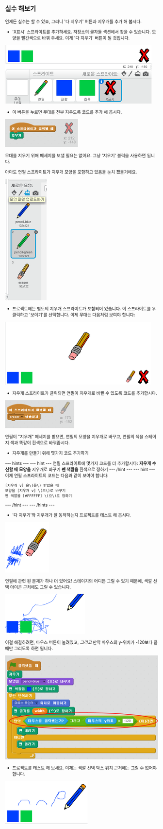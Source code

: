 ## 실수 해보기

언제든 실수는 할 수 있죠, 그러니 '다 지우기' 버튼과 지우개를 추가 해 봅시다.

+ 'X표시' 스프라이트를 추가하세요. 저장소의 글자들 섹션에서 찾을 수 있습니다. 모양을 빨간색으로 바꿔 주세요. 이게 '다 지우기' 버튼이 될 것입니다.

![screenshot](images/paint-x.png)

+ 이 버튼을 누르면 무대를 전부 지우도록 코드를 추가 해 봅시다.

![Clear stage](images/clear-stage.png)

무대를 지우기 위해 메세지를 보낼 필요는 없어요. 그냥 '지우기' 블럭을 사용하면 됩니다.

아마도 연필 스프라이트가 지우개 모양을 포함하고 있음을 눈치 챘을거에요.

![screenshot](images/paint-eraser-costume.png)

+ 프로젝트에는 별도의 지우개 스프라이트가 포함되어 있습니다. 이 스프라이트를 우클릭하고 '보이기'를 선택합니다. 이제 무대는 다음처럼 보여야 합니다:

![screenshot](images/paint-eraser-stage.png)

+ 지우개 스프라이트가 클릭되면 연필이 지우개로 바뀔 수 있도록 코드를 추가합시다.

![Broadcast eraser](images/broadcast-eraser.png)

연필이 "지우개" 메세지를 받으면, 연필의 모양을 지우개로 바꾸고, 연필의 색을 스테이지 색과 똑같이 흰색으로 바꿔줍시다.

+ 지우개를 만들기 위해 몇가지 코드 추가하기

\--- hints \--- \--- hint \--- 연필 스프라이트에 몇가지 코드를 더 추가합시다: **지우개** **수신할 때** **모양을** 지우개로 바꾸기 **펜 색깔을** 흰색으로 정하기 \--- /hint \--- \--- hint \--- 이제 연필 스프라이트의 코드는 다음과 같이 보여야 합니다:

```blocks
[지우개 v] 을\(를\) 받았을 때
모양을 [지우개 v] \(으\)로 바꾸기
펜 색깔을 [#FFFFFF] \(으\)로 정하기
```

\--- /hint \--- \--- /hints \---

+ '다 지우기'와 지우개가 잘 동작하는지 프로젝트를 테스트 해 봅시다.

![screenshot](images/paint-erase-test.png)

연필에 관련 된 문제가 하나 더 있어요! 스테이지의 어디든 그릴 수 있기 때문에, 색깔 선택 아이콘 근처에도 그릴 수 있습니다.

![screenshot](images/paint-draw-problem.png)

이걸 해결하려면, 마우스 버튼이 눌려있고, *그리고* 만약 마우스의 y-위치가 -120보다 클 때만 그리도록 하면 됩니다.

![screenshot](images/pencil-gt-code.png)

+ 프로젝트를 테스트 해 보세요. 이제는 색깔 선택 박스 위치 근처에는 그릴 수 없어야 합니다.

![screenshot](images/paint-fixed.png)